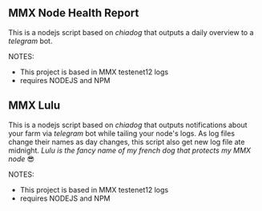 ## MMX Node Health Report

This is a nodejs script based on *chiadog* that outputs a daily overview to a *telegram* bot.

NOTES:

- This project is based in MMX testenet12 logs
- requires NODEJS and NPM



## MMX Lulu

This is a nodejs script based on *chiadog* that outputs notifications about your farm via *telegram* bot while tailing your node's logs.
As log files change their names as day changes, this script also get new log file ate midnight.
*Lulu is the fancy name of my french dog that protects my MMX node* 😎 

NOTES:

- This project is based in MMX testenet12 logs
- requires NODEJS and NPM